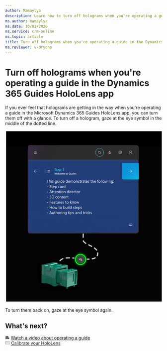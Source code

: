 ```yaml
---
author: Mamaylya
description: Learn how to turn off holograms when you're operating a guide in the Microsoft Dynamics 365 Guides HoloLens app
ms.author: mamaylya
ms.date: 10/01/2020
ms.service: crm-online
ms.topic: article
title: Turn off holograms when you're operating a guide in the Dynamics 365 Guides HoloLens app
ms.reviewer: v-brycho
---
```


# Turn off holograms when you're operating a guide in the Dynamics 365 Guides HoloLens app

If you ever feel that holograms are getting in the way when you're operating a guide in the Microsoft Dynamics 365 Guides HoloLens app, you can turn them off with a glance. To turn off a hologram, gaze at the eye symbol in the middle of the dotted line.

![Eye symbol](media/dotted-line-toggle-visibility.PNG "Eye symbol")

To turn them back on, gaze at the eye symbol again. 

## What's next?

![Video camera graphic](media/video-camera.PNG "Video camera graphic") [Watch a video about operating a guide](https://aka.ms/guidesoperate)<br>
![Doc graphic](media/doc-icon.PNG "Doc graphic") [Calibrate your HoloLens](https://docs.microsoft.com/windows/mixed-reality/calibration)
